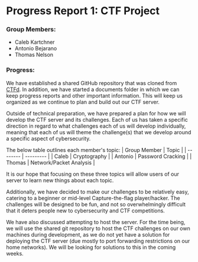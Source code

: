 # Progress Report 1: CTF Project
### Group Members:
- Caleb Kartchner
- Antonio Bejarano
- Thomas Nelson

### Progress:
We have established a shared GitHub repository that was cloned from [CTFd](https://github.com/CTFd/CTFd). In addition, we have started a documents folder in which we can keep progress reports and other important information. This will keep us organized as we continue to plan and build out our CTF server. 

Outside of technical preparation, we have prepared a plan for how we will develop the CTF server and its challenges. Each of us has taken a specific direction in regard to what challenges each of us will develop individually, meaning that each of us will theme the challenge(s) that we develop around a specific aspect of cybersecurity. 

The below table outlines each member's topic:
| Group Member | Topic |
| -------- | --------- |
| Caleb | Cryptography |
| Antonio | Password Cracking |
| Thomas | Network/Packet Analysis |

It is our hope that focusing on these three topics will allow users of our server to learn new things about each topic.

Additionally, we have decided to make our challenges to be relatively easy, catering to a beginner or mid-level Capture-the-flag player/hacker. The challenges will be designed to be fun, and not so overwhelmingly difficult that it deters people new to cybersecurity and CTF competitions.

We have also discussed attempting to host the server. For the time being, we will use the shared git repository to host the CTF challenges on our own machines during development, as we do not yet have a solution for deploying the CTF server (due mostly to port forwarding restrictions on our home networks). We will be looking for solutions to this in the coming weeks.